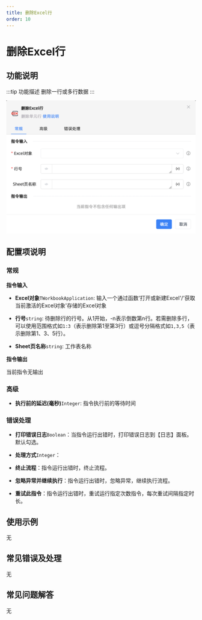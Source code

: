 ```yaml
---
title: 删除Excel行
order: 10
---
```


# 删除Excel行

## 功能说明

:::tip 功能描述
删除一行或多行数据
:::

![删除Excel行](../../../../assets/删除Excel行_command.png)

## 配置项说明

### 常规

**指令输入**

- **Excel对象**`TWorkbookApplication`: 输入一个通过函数'打开或新建Excel'/'获取当前激活的Excel对象'存储的Excel对象

- **行号**`string`: 待删除行的行号。从1开始，-n表示倒数第n行。若需删除多行，可以使用范围格式如`1:3`（表示删除第1至第3行）或逗号分隔格式如`1,3,5`（表示删除第1、3、5行）。

- **Sheet页名称**`string`: 工作表名称


**指令输出**

当前指令无输出

### 高级

- **执行前的延迟(毫秒)**`Integer`: 指令执行前的等待时间

### 错误处理

- **打印错误日志**`Boolean`：当指令运行出错时，打印错误日志到【日志】面板。默认勾选。

- **处理方式**`Integer`：

 - **终止流程**：指令运行出错时，终止流程。

 - **忽略异常并继续执行**：指令运行出错时，忽略异常，继续执行流程。

 - **重试此指令**：指令运行出错时，重试运行指定次数指令，每次重试间隔指定时长。

## 使用示例
无

## 常见错误及处理

无

## 常见问题解答

无

